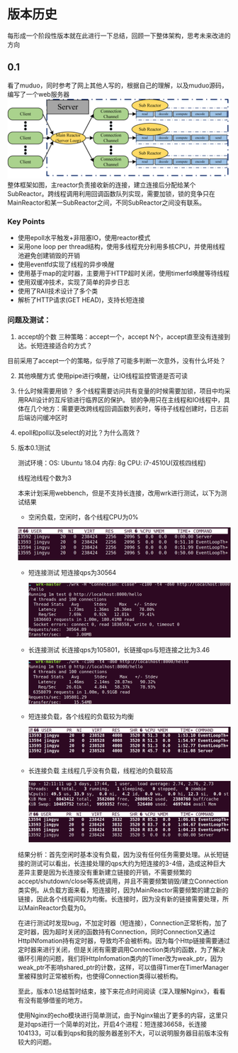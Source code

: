 # 版本历史
每形成一个阶段性版本就在此进行一下总结，回顾一下整体架构，思考未来改进的方向

## 0.1
看了muduo，同时参考了网上其他人写的，根据自己的理解，以及muduo源码，编写了一个web服务器
![0.1框架](./assets/0.1框架.png)
整体框架如图，主reactor负责接收新的连接，建立连接后分配给某个SubReactor。跨线程调用利用回调函数队列实现，需要加锁，锁的竞争只在MainReactor和某一SubReactor之间，不同SubReactor之间没有联系。

### Key Points
* 使用epoll水平触发+非阻塞IO，使用reactor模式
* 采用one loop per thread结构，使用多线程充分利用多核CPU，并使用线程池避免创建销毁的开销
* 使用eventfd实现了线程的异步唤醒
* 使用基于map的定时器，主要用于HTTP超时关闭，使用timerfd唤醒等待线程
* 使用双缓冲技术，实现了简单的异步日志
* 使用了RAII技术设计了多个类
* 解析了HTTP请求(GET HEAD)，支持长短连接

### 问题及测试：

1. accept的个数
    三种策略：accept一个，accept N个，accept直至没有连接到达。长短连接适合的方式？

  目前采用了accept一个的策略，似乎除了可能多判断一次意外，没有什么坏处？

2. 其他唤醒方式
    使用pipe进行唤醒，让IO线程监控管道是否可读

3. 什么时候需要用锁？
    多个线程需要访问共有变量的时候需要加锁，项目中均采用RAII设计的互斥锁进行临界区的保护。
    锁的争用只在主线程和IO线程中，具体在几个地方：需要更改跨线程回调函数列表时，等待子线程创建时，日志前后端访问缓冲区时

4. epoll和poll以及select的对比？为什么高效？

5. 版本0.1测试

   测试环境：OS: Ubuntu 18.04 内存: 8g CPU: i7-4510U(双核四线程)

   线程池线程个数为3

   本来计划采用webbench，但是不支持长连接，改用wrk进行测试，以下为测试结果

   * 空闲负载，空闲时，各个线程CPU为0%

   ![](./assets/空闲.png)

   * 短连接测试 短连接qps为30564

     ![](./assets/短连接测试.png)

   * 长连接测试 长连接qps为105801，长链接qps与短连接之比为3.46

     ![](./assets/长连接测试.png)

   * 短连接负载，各个线程的负载较为均衡

     ![](./assets/短连接负载.png)

   * 长连接负载 主线程几乎没有负载，线程池的负载较高

     ![](./assets/长连接负载.png)

   结果分析：首先空闲时基本没有负载，因为没有任何任务需要处理。从长短链接的测试可以看出，长连接处理的qps大约为短连接的3-4倍，造成这种巨大差异主要是因为长连接没有重新建立链接的开销，不需要频繁的accept/shutdown/close等系统调用，并且不需要频繁销毁/建立Connection类实例。从负载方面来看，短连接时，因为MainReactor需要频繁的建立新的链接，因此各个线程间较为均衡。长连接时，因为没有新的链接需要处理，所以MainReactor负载为0。

   在进行测试时发现bug，不加定时器（短连接），Connection正常析构，加了定时器，因为超时关闭的函数持有Connection，同时Connection又通过HttpINfomation持有定时器，导致均不会被析构。因为每个Http链接需要通过定时器来进行关闭，但是关闭有需要调用Connection类内的函数，为了解决循环引用的问题，我们将HttpInfomation类内的Timer改为weak_ptr，因为weak_ptr不影响shared_ptr的计数，这样，可以值得Timer在TimerManager里被释放时正常被析构，也使得Connection类得以被析构。

   至此，版本0.1总结暂时结束，接下来花点时间阅读《深入理解Nginx》，看看有没有能够借鉴的地方。

   使用Nginx的echo模块进行简单测试，由于Nginx输出了更多的内容，这里只是对qps进行一个简单的对比，开启4个进程：短连接36658，长连接104133，可以看到qps和我的服务器差别不大，可以说明服务器目前版本没有较大的问题。
   
   
   
   
